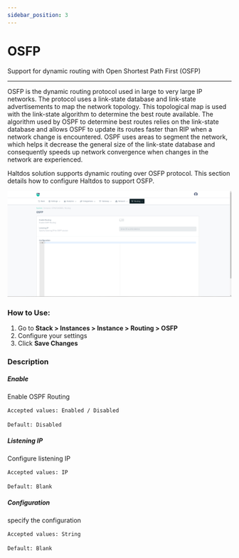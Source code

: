 ```yaml
---
sidebar_position: 3
---
```


# OSFP

Support for dynamic routing with Open Shortest Path First (OSFP)

---

OSFP is the dynamic routing protocol used in large to very large IP networks. The protocol uses a link-state database and link-state advertisements to map the network topology. This topological map is used with the link-state algorithm to determine the best route available. The algorithm used by OSPF to determine best routes relies on the link-state database and allows OSPF to update its routes faster than RIP when a network change is encountered. OSPF uses areas to segment the network, which helps it decrease the general size of the link-state database and consequently speeds up network convergence when changes in the network are experienced.

Haltdos solution supports dynamic routing over OSFP protocol. This section details how to configure Haltdos to support OSFP.

![osfp](/img/platform/v8/docs/ospf.png)

### How to Use:

1. Go to **Stack > Instances > Instance > Routing > OSFP**
2. Configure your settings
3. Click **Save Changes**

### Description

##### Enable

Enable OSPF Routing

    Accepted values: Enabled / Disabled

    Default: Disabled 

##### Listening IP	

Configure listening IP

    Accepted values: IP

    Default: Blank 

##### Configuration

specify the configuration

    Accepted values: String

    Default: Blank 
